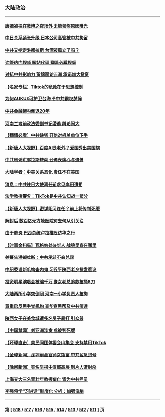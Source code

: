 ### 大陆政治
---
#### [唐嫣被拦在微博之夜场外 未能领奖原因曝光](../../pages/ncid277/n13959176.md?03271245) 
#### [中日关系紧张升级 日本公司高管被中共拘留](../../pages/ncid277/n13959137.md?03271245) 
#### [中共又挖走洪都拉斯 台湾被孤立了吗？](../../pages/ncid277/n13959065.md?03271245) 
#### [油管热门视频 网站代理 翻墙必看视频](http://138.2.39.72:81/youtube.html?epic-marker?03271245)
#### [对抗中共影响力 贺锦丽访非洲 承诺加大投资](../../pages/ncid277/n13959086.md?03271245) 
#### [【名家专栏】Tiktok的危险在于思想控制](../../pages/ncid277/n13958944.md?03271245) 
#### [为何AUKUS可护卫台海 令中共霸权梦碎](../../pages/ncid277/n13958063.md?03271245) 
#### [中共金融架构倒退20年](../../pages/ncid277/n13958819.md?03271245) 
#### [河南兰考前政法委副书记潜逃 舆论闹大](../../pages/ncid277/n13958682.md?03271245) 
#### [【翻墙必看】中共缺钱 开始对机关单位下手](../../pages/ncid277/n13958658.md?03271245) 
#### [【新唐人大视野】百度AI是老外？爱国秀出美国旗](../../pages/ncid277/n13958468.md?03271245) 
#### [中共利诱洪都拉斯转向 台湾表痛心与遗憾](../../pages/ncid277/n13958599.md?03271245) 
#### [大陆学者：中美关系恶化 责任不在美国](../../pages/ncid277/n13957815.md?03271245) 
#### [消息：中共驻日大使离任前求见岸田遭拒](../../pages/ncid277/n13958502.md?03271245) 
#### [法学教授警告：TikTok是中共认知战一部分](../../pages/ncid277/n13958466.md?03271245) 
#### [【新唐人大视野】密谋阻习连任？前上将传判死缓](../../pages/ncid277/n13958465.md?03271245) 
#### [解封后 数百亿元方舱医院何去何从引关注](../../pages/ncid277/n13958461.md?03271245) 
#### [由于肺炎 巴西总统卢拉推迟访华之行](../../pages/ncid277/n13958414.md?03271245) 
#### [【时事金扫描】瓦格纳处决华人 战狼吴京在哪里](../../pages/ncid277/n13958338.md?03271245) 
#### [美警告洪都拉斯：中共承诺不会兑现](../../pages/ncid277/n13958364.md?03271245) 
#### [中纪委设新机构查内鬼 习近平陕西老乡操盘惹议](../../pages/ncid277/n13958236.md?03271245) 
#### [投资明星演唱会被骗千万 豫女老总追款被捅6刀](../../pages/ncid277/n13958301.md?03271245) 
#### [大陆两所小学突倒闭 河南一小学负责人被拘](../../pages/ncid277/n13958266.md?03271245) 
#### [意重启反黑手党机构 查华裔黑帮及中共渗透](../../pages/ncid277/n13958232.md?03271245) 
#### [陕西女子在美食城遭多名男子暴打 引众怒](../../pages/ncid277/n13958220.md?03271245) 
#### [【中国禁闻】刘亚洲涉贪 或被判死缓](../../pages/ncid277/n13957881.md?03271245) 
#### [【环球直击】美民间团体国会山集会 支持禁用TikTok](../../pages/ncid277/n13957886.md?03271245) 
#### [【全球新闻】深圳前高官孙女炫富 中共紧急封号](../../pages/ncid277/n13958163.md?03271245) 
#### [【晚间新闻】实名举报中宣部高层 制片人遭封杀](../../pages/ncid277/n13958164.md?03271245) 
#### [上海交大三名青壮年教授病亡 皆为中共党员](../../pages/ncid277/n13958134.md?03271245) 
#### [李强将学“习讲话”制度化 分析：加强洗脑](../../pages/ncid277/n13958007.md?03271245) 

---
#### 第 [ [518](./518.md?03271245) / [517](./517.md?03271245) / [516](./516.md?03271245) / [515](./515.md?03271245) / [514](./514.md?03271245) / [513](./513.md?03271245) / [512](./512.md?03271245) / [511](./511.md?03271245) ] 页
